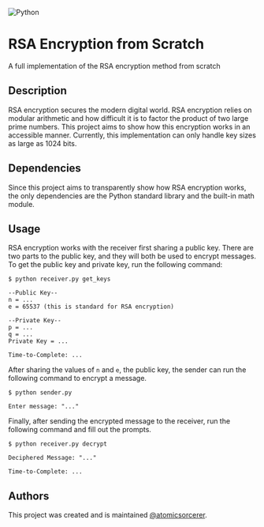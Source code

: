 ![Python](https://img.shields.io/badge/python-3670A0?style=for-the-badge&logo=python&logoColor=ffdd54)
# RSA Encryption from Scratch
A full implementation of the RSA encryption method from scratch
## Description
RSA encryption secures the modern digital world. RSA encryption relies on modular arithmetic and how difficult it is to factor the product of two large prime numbers. This project aims to show how this encryption works in an accessible manner. Currently, this implementation can only handle key sizes as large as 1024 bits.
## Dependencies
Since this project aims to transparently show how RSA encryption works, the only dependencies are the Python standard library and the built-in math module.
## Usage
RSA encryption works with the receiver first sharing a public key. There are two parts to the public key, and they will both be used to encrypt messages. To get the public key and private key, run the following command:
```
$ python receiver.py get_keys

--Public Key--
n = ...
e = 65537 (this is standard for RSA encryption)

--Private Key--
p = ...
q = ...
Private Key = ...

Time-to-Complete: ...
```
After sharing the values of `n` and `e`, the public key, the sender can run the following command to encrypt a message.
```
$ python sender.py

Enter message: "..."
```
Finally, after sending the encrypted message to the receiver, run the following command and fill out the prompts.
```
$ python receiver.py decrypt

Deciphered Message: "..."

Time-to-Complete: ...
```
## Authors
This project was created and is maintained [@atomicsorcerer](https://github.com/atomicsorcerer).